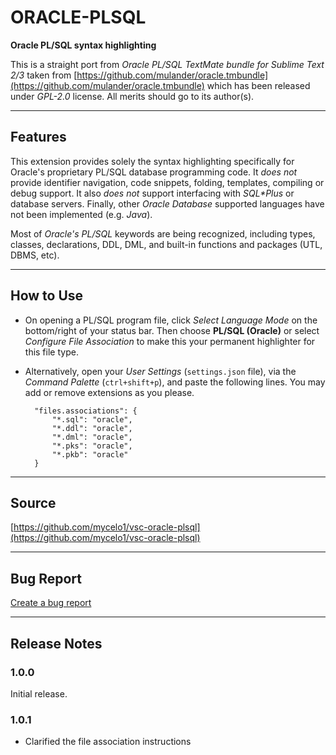 # ORACLE-PLSQL

**Oracle PL/SQL syntax highlighting**

This is a straight port from *Oracle PL/SQL TextMate bundle for Sublime Text 2/3* taken from [https://github.com/mulander/oracle.tmbundle](https://github.com/mulander/oracle.tmbundle) which has been released under *GPL-2.0* license. All merits should go to its author(s).

---

## Features

This extension provides solely the syntax highlighting specifically for Oracle's proprietary PL/SQL database programming code. It *does not* provide identifier navigation, code snippets, folding, templates, compiling or debug support. It also *does not* support interfacing with *SQL\*Plus* or database servers. Finally, other *Oracle Database* supported languages have not been implemented (e.g. *Java*).

Most of *Oracle's PL/SQL* keywords are being recognized, including types, classes, declarations, DDL, DML, and built-in functions and packages (UTL, DBMS, etc).

---

## How to Use

* On opening a PL/SQL program file, click *Select Language Mode* on the bottom/right of your status bar. Then choose **PL/SQL (Oracle)** or select *Configure File Association* to make this your permanent highlighter for this file type.

* Alternatively, open your *User Settings* (`settings.json` file), via the *Command Palette* (`ctrl+shift+p`), and paste the following lines. You may add or remove extensions as you please.

        "files.associations": {
            "*.sql": "oracle",
            "*.ddl": "oracle",
            "*.dml": "oracle",
            "*.pks": "oracle",
            "*.pkb": "oracle"
        }

---

## Source

[https://github.com/mycelo1/vsc-oracle-plsql](https://github.com/mycelo1/vsc-oracle-plsql)

---

## Bug Report

[Create a bug report](https://github.com/mycelo1/vsc-oracle-plsql/issues)

---

## Release Notes

### 1.0.0

Initial release.

### 1.0.1

* Clarified the file association instructions
